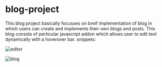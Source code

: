 # blog-project
This blog project basically focusses on breif implementation of blog in which users can create and implements their own blogs and posts.
This blog conssts of perticular javascript addon which allows user to edit text dynamically with a hoverover bar.
snippets:

![editor](https://user-images.githubusercontent.com/19893924/36198443-ad64897c-119c-11e8-96c6-78c9fab2546c.png)

![blog](https://user-images.githubusercontent.com/19893924/36198225-fd147e38-119b-11e8-96ab-801ba6ff71bf.PNG)
